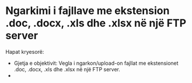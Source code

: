 # Ngarkimi i fajllave me ekstension .doc, .docx, .xls dhe .xlsx në një FTP server

Hapat kryesorë:
* Gjetja e objektivit: Vegla i ngarkon/upload-on fajllat me ekstensionet .doc, .docx, .xls dhe .xlsx në një FTP server.
* 
